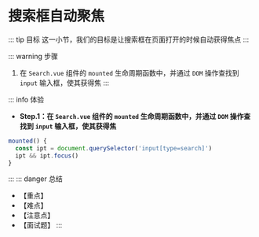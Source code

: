 # 搜索框自动聚焦

::: tip 目标
这一小节，我们的目标是让搜索框在页面打开的时候自动获得焦点
:::

::: warning 步骤

1. 在 `Search.vue` 组件的 `mounted` 生命周期函数中，并通过 `DOM` 操作查找到 `input` 输入框，使其获得焦
:::

::: info 体验

* **Step.1：在 `Search.vue` 组件的 `mounted` 生命周期函数中，并通过 `DOM` 操作查找到 `input` 输入框，使其获得焦**

```js
mounted() {
  const ipt = document.querySelector('input[type=search]')
  ipt && ipt.focus()
}
```

:::
::: danger 总结

* 【重点】
* 【难点】
* 【注意点】
* 【面试题】
:::
